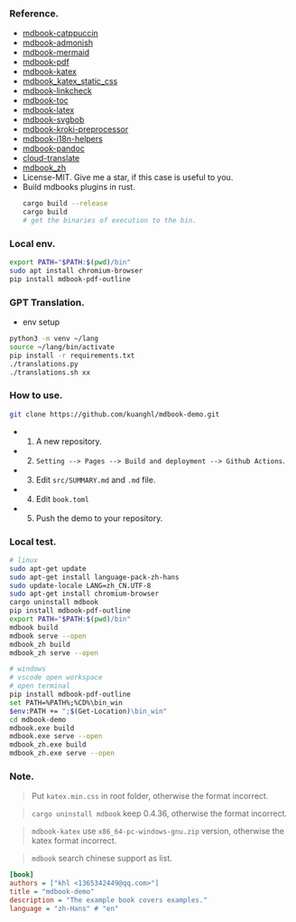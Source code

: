 ### Reference.
- [mdbook-catppuccin](https://github.com/catppuccin/mdBook.git)
- [mdbook-admonish](https://github.com/tommilligan/mdbook-admonish.git)
- [mdbook-mermaid](https://github.com/badboy/mdbook-mermaid.git)
- [mdbook-pdf](https://github.com/HollowMan6/mdbook-pdf.git)
- [mdbook-katex](https://github.com/lzanini/mdbook-katex.git)
- [mdbook_katex_static_css](https://github.com/SichangHe/mdbook_katex_static_css.git)
- [mdbook-linkcheck](https://github.com/Michael-F-Bryan/mdbook-linkcheck.git)
- [mdbook-toc](https://github.com/badboy/mdbook-toc.git)
- [mdbook-latex](https://github.com/lbeckman314/mdbook-latex.git)
- [mdbook-svgbob](https://github.com/boozook/mdbook-svgbob.git)
- [mdbook-kroki-preprocessor](https://github.com/JoelCourtney/mdbook-kroki-preprocessor.git)
- [mdbook-i18n-helpers](https://github.com/google/mdbook-i18n-helpers.git)
- [mdbook-pandoc](https://github.com/max-heller/mdbook-pandoc.git)
- [cloud-translate](https://github.com/mgeisler/cloud-translate.git)
- [mdbook_zh](https://github.com/Sunshine40/mdBook.git)
- License-MIT. Give me a star, if this case is useful to you.
- Build mdbooks plugins in rust.
  ```sh
  cargo build --release
  cargo build
  # get the binaries of execution to the bin.
  ```

### Local env.

```sh
export PATH="$PATH:$(pwd)/bin"
sudo apt install chromium-browser
pip install mdbook-pdf-outline
```

### GPT Translation.

- env setup

```sh
python3 -m venv ~/lang
source ~/lang/bin/activate
pip install -r requirements.txt
./translations.py
./translations.sh xx
```

### How to use.

```sh
git clone https://github.com/kuanghl/mdbook-demo.git
```
- 1. A new repository.
- 2. `Setting --> Pages --> Build and deployment --> Github Actions`.
- 3. Edit `src/SUMMARY.md` and `.md` file.
- 4. Edit `book.toml`
- 5. Push the demo to your repository.

###  Local test.

```sh
# linux
sudo apt-get update
sudo apt-get install language-pack-zh-hans
sudo update-locale LANG=zh_CN.UTF-8
sudo apt-get install chromium-browser
cargo uninstall mdbook
pip install mdbook-pdf-outline
export PATH="$PATH:$(pwd)/bin"
mdbook build
mdbook serve --open
mdbook_zh build
mdbook_zh serve --open

# windows
# vscode open workspace
# open terminal
pip install mdbook-pdf-outline
set PATH=%PATH%;%CD%\bin_win
$env:PATH += ";$(Get-Location)\bin_win"
cd mdbook-demo
mdbook.exe build
mdbook.exe serve --open
mdbook_zh.exe build
mdbook_zh.exe serve --open
```

### Note.

> Put `katex.min.css` in root folder, otherwise the format incorrect.

> `cargo uninstall mdbook` keep 0.4.36, otherwise the format incorrect.

> `mdbook-katex` use `x86_64-pc-windows-gnu.zip` version, otherwise the katex format incorrect.

> `mdbook` search chinese support as list.

```ini
[book]
authors = ["khl <1365342449@qq.com>"]
title = "mdbook-demo"
description = "The example book covers examples."
language = "zh-Hans" # "en"
```